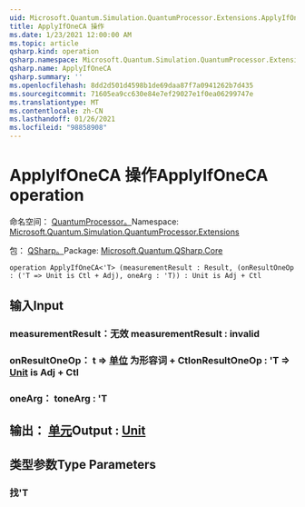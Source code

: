 ```yaml
---
uid: Microsoft.Quantum.Simulation.QuantumProcessor.Extensions.ApplyIfOneCA
title: ApplyIfOneCA 操作
ms.date: 1/23/2021 12:00:00 AM
ms.topic: article
qsharp.kind: operation
qsharp.namespace: Microsoft.Quantum.Simulation.QuantumProcessor.Extensions
qsharp.name: ApplyIfOneCA
qsharp.summary: ''
ms.openlocfilehash: 8dd2d501d4598b1de69daa87f7a0941262b7d435
ms.sourcegitcommit: 71605ea9cc630e84e7ef29027e1f0ea06299747e
ms.translationtype: MT
ms.contentlocale: zh-CN
ms.lasthandoff: 01/26/2021
ms.locfileid: "98858908"
---
```

# <a name="applyifoneca-operation"></a><span data-ttu-id="ba3d6-102">ApplyIfOneCA 操作</span><span class="sxs-lookup"><span data-stu-id="ba3d6-102">ApplyIfOneCA operation</span></span>

<span data-ttu-id="ba3d6-103">命名空间： [QuantumProcessor。](xref:Microsoft.Quantum.Simulation.QuantumProcessor.Extensions)</span><span class="sxs-lookup"><span data-stu-id="ba3d6-103">Namespace: [Microsoft.Quantum.Simulation.QuantumProcessor.Extensions](xref:Microsoft.Quantum.Simulation.QuantumProcessor.Extensions)</span></span>

<span data-ttu-id="ba3d6-104">包： [QSharp。](https://nuget.org/packages/Microsoft.Quantum.QSharp.Core)</span><span class="sxs-lookup"><span data-stu-id="ba3d6-104">Package: [Microsoft.Quantum.QSharp.Core](https://nuget.org/packages/Microsoft.Quantum.QSharp.Core)</span></span>




```qsharp
operation ApplyIfOneCA<'T> (measurementResult : Result, (onResultOneOp : ('T => Unit is Ctl + Adj), oneArg : 'T)) : Unit is Adj + Ctl
```


## <a name="input"></a><span data-ttu-id="ba3d6-105">输入</span><span class="sxs-lookup"><span data-stu-id="ba3d6-105">Input</span></span>

### <a name="measurementresult--__invalidresult__"></a><span data-ttu-id="ba3d6-106">measurementResult：__无效 <Result>__</span><span class="sxs-lookup"><span data-stu-id="ba3d6-106">measurementResult : __invalid<Result>__</span></span>




### <a name="onresultoneop--t--unit--is-adj--ctl"></a><span data-ttu-id="ba3d6-107">onResultOneOp： t => [单位](xref:microsoft.quantum.lang-ref.unit)  为形容词 + Ctl</span><span class="sxs-lookup"><span data-stu-id="ba3d6-107">onResultOneOp : 'T => [Unit](xref:microsoft.quantum.lang-ref.unit)  is Adj + Ctl</span></span>




### <a name="onearg--t"></a><span data-ttu-id="ba3d6-108">oneArg： t</span><span class="sxs-lookup"><span data-stu-id="ba3d6-108">oneArg : 'T</span></span>





## <a name="output--unit"></a><span data-ttu-id="ba3d6-109">输出： [单元](xref:microsoft.quantum.lang-ref.unit)</span><span class="sxs-lookup"><span data-stu-id="ba3d6-109">Output : [Unit](xref:microsoft.quantum.lang-ref.unit)</span></span>



## <a name="type-parameters"></a><span data-ttu-id="ba3d6-110">类型参数</span><span class="sxs-lookup"><span data-stu-id="ba3d6-110">Type Parameters</span></span>

### <a name="t"></a><span data-ttu-id="ba3d6-111">找</span><span class="sxs-lookup"><span data-stu-id="ba3d6-111">'T</span></span>

